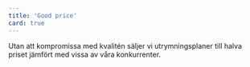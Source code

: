 ```yaml
---
title: 'Good price'
card: true
---
```


Utan att kompromissa med kvalitén säljer vi utrymningsplaner till halva priset jämfört med vissa av våra konkurrenter.
